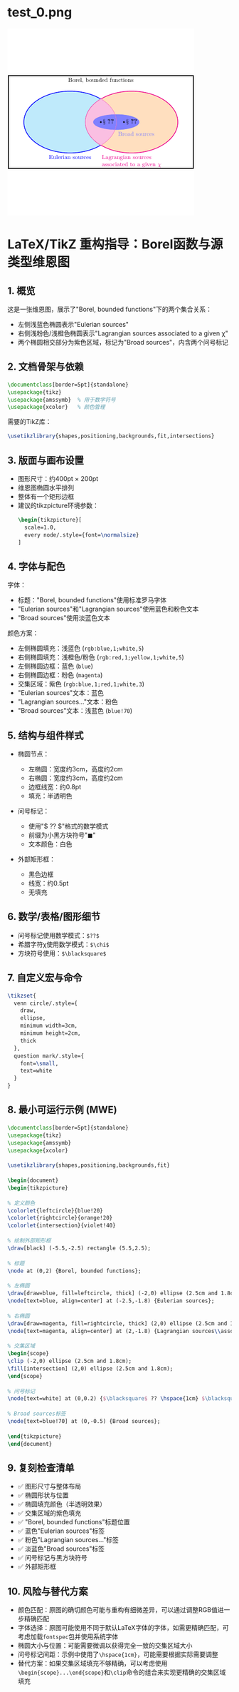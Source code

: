 # test_0.png

![test_0.png](../../../eval_dataset/images/test_0.png)

# LaTeX/TikZ 重构指导：Borel函数与源类型维恩图

## 1. 概览

这是一张维恩图，展示了"Borel, bounded functions"下的两个集合关系：
- 左侧浅蓝色椭圆表示"Eulerian sources"
- 右侧浅粉色/浅橙色椭圆表示"Lagrangian sources associated to a given χ"
- 两个椭圆相交部分为紫色区域，标记为"Broad sources"，内含两个问号标记

## 2. 文档骨架与依赖

```latex
\documentclass[border=5pt]{standalone}
\usepackage{tikz}
\usepackage{amssymb}  % 用于数学符号
\usepackage{xcolor}   % 颜色管理
```

需要的TikZ库：
```latex
\usetikzlibrary{shapes,positioning,backgrounds,fit,intersections}
```

## 3. 版面与画布设置

- 图形尺寸：约400pt × 200pt
- 维恩图椭圆水平排列
- 整体有一个矩形边框
- 建议的tikzpicture环境参数：
  ```latex
  \begin{tikzpicture}[
    scale=1.0,
    every node/.style={font=\normalsize}
  ]
  ```

## 4. 字体与配色

字体：
- 标题："Borel, bounded functions"使用标准罗马字体
- "Eulerian sources"和"Lagrangian sources"使用蓝色和粉色文本
- "Broad sources"使用淡蓝色文本

颜色方案：
- 左侧椭圆填充：浅蓝色 (`rgb:blue,1;white,5`)
- 右侧椭圆填充：浅橙色/粉色 (`rgb:red,1;yellow,1;white,5`)
- 左侧椭圆边框：蓝色 (`blue`)
- 右侧椭圆边框：粉色 (`magenta`)
- 交集区域：紫色 (`rgb:blue,1;red,1;white,3`)
- "Eulerian sources"文本：蓝色
- "Lagrangian sources..."文本：粉色
- "Broad sources"文本：浅蓝色 (`blue!70`)

## 5. 结构与组件样式

- 椭圆节点：
  - 左椭圆：宽度约3cm，高度约2cm
  - 右椭圆：宽度约3cm，高度约2cm
  - 边框线宽：约0.8pt
  - 填充：半透明色
  
- 问号标记：
  - 使用"$ ?? $"格式的数学模式
  - 前缀为小黑方块符号"$\blacksquare$"
  - 文本颜色：白色
  
- 外部矩形框：
  - 黑色边框
  - 线宽：约0.5pt
  - 无填充

## 6. 数学/表格/图形细节

- 问号标记使用数学模式：`$??$`
- 希腊字符χ使用数学模式：`$\chi$`
- 方块符号使用：`$\blacksquare$`

## 7. 自定义宏与命令

```latex
\tikzset{
  venn circle/.style={
    draw, 
    ellipse,
    minimum width=3cm, 
    minimum height=2cm,
    thick
  },
  question mark/.style={
    font=\small,
    text=white
  }
}
```

## 8. 最小可运行示例 (MWE)

```latex
\documentclass[border=5pt]{standalone}
\usepackage{tikz}
\usepackage{amssymb}
\usepackage{xcolor}

\usetikzlibrary{shapes,positioning,backgrounds,fit}

\begin{document}
\begin{tikzpicture}

% 定义颜色
\colorlet{leftcircle}{blue!20}
\colorlet{rightcircle}{orange!20}
\colorlet{intersection}{violet!40}

% 绘制外部矩形框
\draw[black] (-5.5,-2.5) rectangle (5.5,2.5);

% 标题
\node at (0,2) {Borel, bounded functions};

% 左椭圆
\draw[draw=blue, fill=leftcircle, thick] (-2,0) ellipse (2.5cm and 1.8cm);
\node[text=blue, align=center] at (-2.5,-1.8) {Eulerian sources};

% 右椭圆
\draw[draw=magenta, fill=rightcircle, thick] (2,0) ellipse (2.5cm and 1.8cm);
\node[text=magenta, align=center] at (2,-1.8) {Lagrangian sources\\associated to a given $\chi$};

% 交集区域
\begin{scope}
\clip (-2,0) ellipse (2.5cm and 1.8cm);
\fill[intersection] (2,0) ellipse (2.5cm and 1.8cm);
\end{scope}

% 问号标记
\node[text=white] at (0,0.2) {$\blacksquare$ ?? \hspace{1cm} $\blacksquare$ ??};

% Broad sources标签
\node[text=blue!70] at (0,-0.5) {Broad sources};

\end{tikzpicture}
\end{document}
```

## 9. 复刻检查清单

- ✅ 图形尺寸与整体布局
- ✅ 椭圆形状与位置
- ✅ 椭圆填充颜色（半透明效果）
- ✅ 交集区域的紫色填充
- ✅ "Borel, bounded functions"标题位置
- ✅ 蓝色"Eulerian sources"标签
- ✅ 粉色"Lagrangian sources..."标签
- ✅ 淡蓝色"Broad sources"标签
- ✅ 问号标记与黑方块符号
- ✅ 外部矩形框

## 10. 风险与替代方案

- 颜色匹配：原图的确切颜色可能与重构有细微差异，可以通过调整RGB值进一步精确匹配
- 字体选择：原图可能使用不同于默认LaTeX字体的字体，如需更精确匹配，可考虑加载`fontspec`包并使用系统字体
- 椭圆大小与位置：可能需要微调以获得完全一致的交集区域大小
- 问号标记间距：示例中使用了`\hspace{1cm}`，可能需要根据实际需要调整
- 替代方案：如果交集区域填充不够精确，可以考虑使用`\begin{scope}...\end{scope}`和`\clip`命令的组合来实现更精确的交集区域填充
